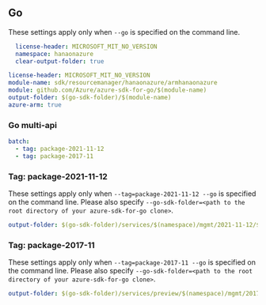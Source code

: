 ## Go

These settings apply only when `--go` is specified on the command line.

``` yaml $(go) && !$(track2)
  license-header: MICROSOFT_MIT_NO_VERSION
  namespace: hanaonazure
  clear-output-folder: true
```

``` yaml $(go) && $(track2)
license-header: MICROSOFT_MIT_NO_VERSION
module-name: sdk/resourcemanager/hanaonazure/armhanaonazure
module: github.com/Azure/azure-sdk-for-go/$(module-name)
output-folder: $(go-sdk-folder)/$(module-name)
azure-arm: true
```

### Go multi-api

``` yaml $(go) && $(multiapi)
batch:
  - tag: package-2021-11-12
  - tag: package-2017-11
```

### Tag: package-2021-11-12

These settings apply only when `--tag=package-2021-11-12 --go` is specified on the command line.
Please also specify `--go-sdk-folder=<path to the root directory of your azure-sdk-for-go clone>`.

``` yaml $(tag) == 'package-2021-11-12' && $(go)
output-folder: $(go-sdk-folder)/services/$(namespace)/mgmt/2021-11-12/$(namespace)
```

### Tag: package-2017-11

These settings apply only when `--tag=package-2017-11 --go` is specified on the command line.
Please also specify `--go-sdk-folder=<path to the root directory of your azure-sdk-for-go clone>`.

``` yaml $(tag) == 'package-2017-11' && $(go)
output-folder: $(go-sdk-folder)/services/preview/$(namespace)/mgmt/2017-11-03-preview/$(namespace)
```